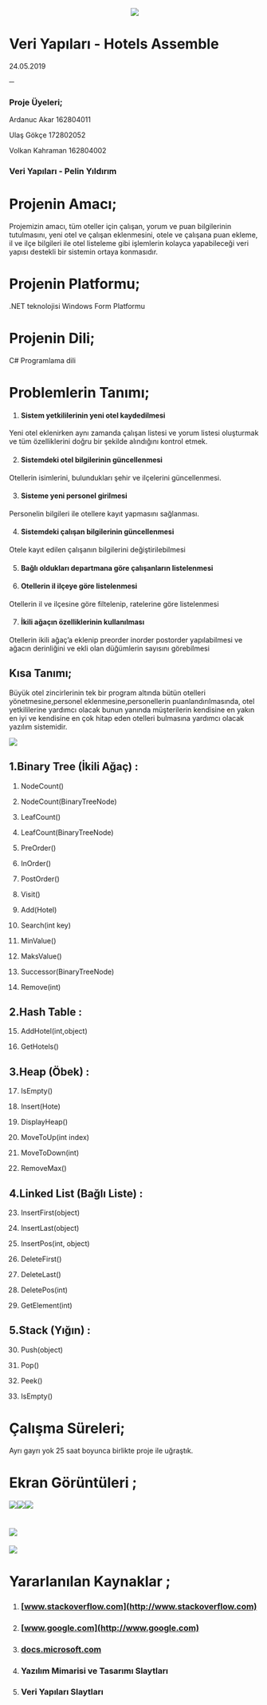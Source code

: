 <p align="center"> 
  <img align="center" src="https://lh3.googleusercontent.com/dVfLuPxUi3fBkx5szWoz1ZHyB4AiBoPKgexN2d_aeYBReeqwQXpExbJcDXgbtsZWt62xOJaQWmPMZrjGJex-p2MK9yPQ2wiF-JTGLztYP_h-R7N0j15QdDTuIObo6ZpzwlrZR8vD"/>
  </p>

# Veri Yapıları - Hotels Assemble

24.05.2019

─

### Proje Üyeleri;

Ardanuc Akar 162804011

Ulaş Gökçe 172802052

Volkan Kahraman 162804002

  

### Veri Yapıları -  Pelin Yıldırım

  
  
  

# Projenin Amacı;

Projemizin amacı, tüm oteller için çalışan, yorum ve puan bilgilerinin tutulmasını, yeni otel ve çalışan eklenmesini, otele ve çalışana puan ekleme, il ve ilçe bilgileri ile otel listeleme gibi işlemlerin kolayca yapabileceği veri yapısı destekli bir sistemin ortaya konmasıdır.

# Projenin Platformu;

.NET teknolojisi Windows Form Platformu

# Projenin Dili;

C# Programlama dili

  
  
  
  
  
  
  
  
  
  
  
  
  
  
  
  
  

# Problemlerin Tanımı;

1. #### Sistem yetkililerinin yeni otel kaydedilmesi
    

Yeni otel eklenirken aynı zamanda çalışan listesi ve yorum listesi oluşturmak ve tüm özelliklerini doğru bir şekilde alındığını kontrol etmek.

2.  #### Sistemdeki otel bilgilerinin güncellenmesi
    

Otellerin isimlerini, bulundukları şehir ve ilçelerini güncellenmesi.

3.  #### Sisteme yeni personel girilmesi
    

Personelin bilgileri ile otellere kayıt yapmasını sağlanması.

4.  #### Sistemdeki çalışan bilgilerinin güncellenmesi
    

Otele kayıt edilen çalışanın bilgilerini değiştirilebilmesi

5.  #### Bağlı oldukları departmana göre çalışanların listelenmesi
    
6.  #### Otellerin il ilçeye göre listelenmesi
    

Otellerin il ve ilçesine göre filtelenip, ratelerine göre listelenmesi

7.  #### İkili ağaçın özelliklerinin kullanılması
    

Otellerin ikili ağaç’a eklenip preorder inorder postorder yapılabilmesi ve ağacın derinliğini ve ekli olan düğümlerin sayısını görebilmesi

## Kısa Tanımı;

Büyük otel zincirlerinin tek bir program altında bütün otelleri yönetmesine,personel eklenmesine,personellerin puanlandırılmasında, otel yetkililerine yardımcı olacak bunun yanında müşterilerin kendisine en yakın en iyi ve kendisine en çok hitap eden otelleri bulmasına yardımcı olacak yazılım sistemidir.

  ![](https://lh3.googleusercontent.com/O_Gfidz4xJxYokhWbRZ9x19q2vd8RJbORtX9mHDA-hLWF7LX1RFhTGkxycudg3x0V-Jy8SHndx0YTP21IZWUu3ZhOK008B4SQmrkYgH1whMQ-hBXByXJeyeTR8VM8NA-Z74hJuWV)
  

## 1.Binary Tree (İkili Ağaç) :

1.  NodeCount()
    
2.  NodeCount(BinaryTreeNode)
    
3.  LeafCount()
    
4.  LeafCount(BinaryTreeNode)
    
5.  PreOrder()
    
6.  InOrder()
    
7.  PostOrder()
    
8.  Visit()
    
9.  Add(Hotel)
    
10.  Search(int key)
    
11.  MinValue()
    
12.  MaksValue()
    
13.  Successor(BinaryTreeNode)
    
14.  Remove(int)
    

## 2.Hash Table :

15.  AddHotel(int,object)
    
16.  GetHotels()
    

## 3.Heap (Öbek) :

17.  IsEmpty()
    
18.  Insert(Hote)
    
19.  DisplayHeap()
    
20.  MoveToUp(int index)
    
21.  MoveToDown(int)
    
22.  RemoveMax()
    

## 4.Linked List (Bağlı Liste) :

23.  InsertFirst(object)
    
24.  InsertLast(object)
    
25.  InsertPos(int, object)
    
26.  DeleteFirst()
    
27.  DeleteLast()
    
28.  DeletePos(int)
    
29.  GetElement(int)
    

## 5.Stack (Yığın) :

30.  Push(object)
    
31.  Pop()
    
32.  Peek()
    
33.  IsEmpty()
    

# Çalışma Süreleri;

Ayrı gayrı yok 25 saat boyunca birlikte proje ile uğraştık.

  
  
  
  
  


# Ekran Görüntüleri ;
![](https://lh6.googleusercontent.com/dYFR5K3hiAok_h8U2LCy1CW-GE7QaBFIw8qcxLR6Y3BDYOuDGfKtGe5Nct1vogZz1YfMkjJ88o-rKvXkCr26qkT7xwaYZBHOlj-pGr_jY1TNKjp6zB3dssxqyse_NUHJvn3eh2t7)![](https://lh3.googleusercontent.com/bsdd6pIkkPfxkOCgmLpobC5VeB2pr91mgFzX-ZIV_SpktjHSQ7OJa5JU3XMIycFSxGb1KxDrXsNRXomhQlfNjt0z31wa64PgcNZjBz5gE8PPcycopTEBcZmH0nYLJJ84ADOrAMcB)![](https://lh3.googleusercontent.com/BBSviD1Ks7s7Q39hN9iSlw1Rjlw4hGQARYcV7i4WDnGg87ix-26eOAFxYvr6gWpVK2j8vOBEmYtKUnyJCgMqpiPkwb7RSpIL49wJggIoc4uPdI2XG14CO7ADkFyraX_rgMHES0Sr)

# ![](https://lh6.googleusercontent.com/1pB20eoa7l71l4-iQHIhygF-loJgwJjSA-ZRJhYvhVZck_zyRYwEblWnVJiQhm1-XrIG4stxTFIe2SbKqVMBxJnXjz1fJyQ0xNIbK8F1m0OzS2NzmmdPxW9a7mlQLf7r1VxeAuE4)

  

![](https://lh6.googleusercontent.com/pHOPueIILTee9HX8nL1jyc3ltIGwLkjSqV-smSlkapHAQyDeTPB22LrxGsgQWwIjDAgLsAwzjQLoVLQWoJCxbtLC_fEmSWjvbgv5cO5Iq7BVOdGVN14pQBumE_VsT_YUifqeke3I)
  
  
  
  
  
  
  
  

# Yararlanılan Kaynaklar ;

1.  ### [www.stackoverflow.com](http://www.stackoverflow.com)
    
2.  ### [www.google.com](http://www.google.com)
    
3.  ### [docs.microsoft.com](https://docs.microsoft.com/tr-tr/)
    
4.  ### Yazılım Mimarisi ve Tasarımı Slaytları
    
5.  ### Veri Yapıları Slaytları
